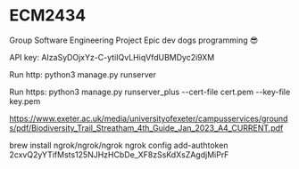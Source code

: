 # ECM2434
Group Software Engineering Project
Epic dev dogs programming 😎

API key:
AIzaSyDOjxYz-C-ytiIQvLHiqVfdUBMDyc2i9XM


Run http:
python3 manage.py runserver

Run https:
python3 manage.py runserver_plus --cert-file cert.pem --key-file key.pem

https://www.exeter.ac.uk/media/universityofexeter/campusservices/grounds/pdf/Biodiversity_Trail_Streatham_4th_Guide_Jan_2023_A4_CURRENT.pdf

brew install ngrok/ngrok/ngrok
ngrok config add-authtoken 2cxvQ2yYTifMsts125NJHzHCbDe_XF8zSsKdXsZAgdjMiPrF
